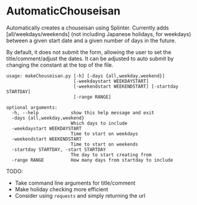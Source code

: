 # AutomaticChouseisan

Automatically creates a chouseisan using Splinter.  Currently adds [all/weekdays/weekends] (not including Japanese holidays, for weekdays) between a given start date and a given number of days in the future.

By default, it does not submit the form, allowing the user to set the title/comment/adjust the dates.  It can be adjusted to auto submit by changing the constant at the top of the file.

    usage: makeChouseisan.py [-h] [-days {all,weekday,weekend}]
                             [-weekdaystart WEEKDAYSTART]
                             [-weekendstart WEEKENDSTART] [-startday STARTDAY]
                             [-range RANGE]
    
    optional arguments:
      -h, --help            show this help message and exit
      -days {all,weekday,weekend}
                            Which days to include
      -weekdaystart WEEKDAYSTART
                            Time to start on weekdays
      -weekendstart WEEKENDSTART
                            Time to start on weekends
      -startday STARTDAY, -start STARTDAY
                            The day to start creating from
      -range RANGE          How many days from startday to include

TODO:
* Take command line arguments for title/comment
* Make holiday checking more efficient
* Consider using `requests` and simply returning the url
